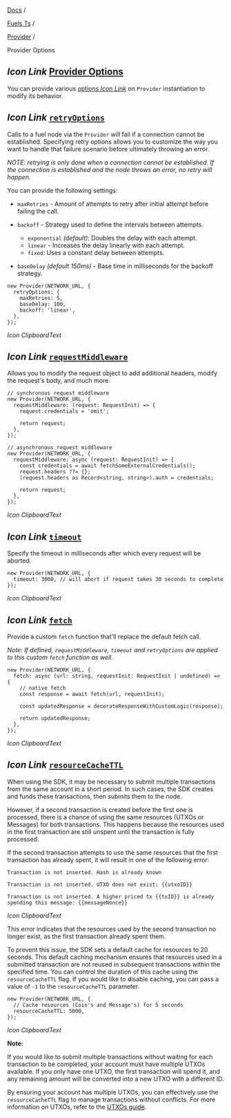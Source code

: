 [Docs](https://docs.fuel.network/) /

[Fuels Ts](https://docs.fuel.network/docs/fuels-ts/) /

[Provider](https://docs.fuel.network/docs/fuels-ts/provider/) /

Provider Options

## _Icon Link_ [Provider Options](https://docs.fuel.network/docs/fuels-ts/provider/provider-options/\#provider-options)

You can provide various [options _Icon Link_](https://fuels-ts-docs-api.vercel.app/types/_fuel_ts_account.ProviderOptions.html) on `Provider` instantiation to modify its behavior.

## _Icon Link_ [`retryOptions`](https://docs.fuel.network/docs/fuels-ts/provider/provider-options/\#retryoptions)

Calls to a fuel node via the `Provider` will fail if a connection cannot be established.
Specifying retry options allows you to customize the way you want to handle that failure scenario before ultimately throwing an error.

_NOTE: retrying is only done when a connection cannot be established. If the connection is established and the node throws an error, no retry will happen._

You can provide the following settings:

- `maxRetries` \- Amount of attempts to retry after initial attempt before failing the call.
- `backoff` \- Strategy used to define the intervals between attempts.

  - `exponential` _(default)_: Doubles the delay with each attempt.
  - `linear` \- Increases the delay linearly with each attempt.
  - `fixed`: Uses a constant delay between attempts.
- `baseDelay` _(default 150ms)_ \- Base time in milliseconds for the backoff strategy.

```fuel_Box fuel_Box-idXKMmm-css
new Provider(NETWORK_URL, {
  retryOptions: {
    maxRetries: 5,
    baseDelay: 100,
    backoff: 'linear',
  },
});
```

_Icon ClipboardText_

## _Icon Link_ [`requestMiddleware`](https://docs.fuel.network/docs/fuels-ts/provider/provider-options/\#requestmiddleware)

Allows you to modify the request object to add additional headers, modify the request's body, and much more.

```fuel_Box fuel_Box-idXKMmm-css
// synchronous request middleware
new Provider(NETWORK_URL, {
  requestMiddleware: (request: RequestInit) => {
    request.credentials = 'omit';

    return request;
  },
});

// asynchronous request middleware
new Provider(NETWORK_URL, {
  requestMiddleware: async (request: RequestInit) => {
    const credentials = await fetchSomeExternalCredentials();
    request.headers ??= {};
    (request.headers as Record<string, string>).auth = credentials;

    return request;
  },
});
```

_Icon ClipboardText_

## _Icon Link_ [`timeout`](https://docs.fuel.network/docs/fuels-ts/provider/provider-options/\#timeout)

Specify the timeout in milliseconds after which every request will be aborted.

```fuel_Box fuel_Box-idXKMmm-css
new Provider(NETWORK_URL, {
  timeout: 3000, // will abort if request takes 30 seconds to complete
});
```

_Icon ClipboardText_

## _Icon Link_ [`fetch`](https://docs.fuel.network/docs/fuels-ts/provider/provider-options/\#fetch)

Provide a custom `fetch` function that'll replace the default fetch call.

_Note: If defined, `requestMiddleware`, `timeout` and `retryOptions` are applied to this custom `fetch` function as well._

```fuel_Box fuel_Box-idXKMmm-css
new Provider(NETWORK_URL, {
  fetch: async (url: string, requestInit: RequestInit | undefined) => {
    // native fetch
    const response = await fetch(url, requestInit);

    const updatedResponse = decorateResponseWithCustomLogic(response);

    return updatedResponse;
  },
});
```

_Icon ClipboardText_

## _Icon Link_ [`resourceCacheTTL`](https://docs.fuel.network/docs/fuels-ts/provider/provider-options/\#resourcecachettl)

When using the SDK, it may be necessary to submit multiple transactions from the same account in a short period. In such cases, the SDK creates and funds these transactions, then submits them to the node.

However, if a second transaction is created before the first one is processed, there is a chance of using the same resources (UTXOs or Messages) for both transactions. This happens because the resources used in the first transaction are still unspent until the transaction is fully processed.

If the second transaction attempts to use the same resources that the first transaction has already spent, it will result in one of the following error:

```fuel_Box fuel_Box-idXKMmm-css
Transaction is not inserted. Hash is already known

Transaction is not inserted. UTXO does not exist: {{utxoID}}

Transaction is not inserted. A higher priced tx {{txID}} is already spending this message: {{messageNonce}}
```

_Icon ClipboardText_

This error indicates that the resources used by the second transaction no longer exist, as the first transaction already spent them.

To prevent this issue, the SDK sets a default cache for resources to 20 seconds. This default caching mechanism ensures that resources used in a submitted transaction are not reused in subsequent transactions within the specified time. You can control the duration of this cache using the `resourceCacheTTL` flag. If you would like to disable caching, you can pass a value of `-1` to the `resourceCacheTTL` parameter.

```fuel_Box fuel_Box-idXKMmm-css
new Provider(NETWORK_URL, {
  // Cache resources (Coin's and Message's) for 5 seconds
  resourceCacheTTL: 5000,
});
```

_Icon ClipboardText_

**Note:**

If you would like to submit multiple transactions without waiting for each transaction to be completed, your account must have multiple UTXOs available. If you only have one UTXO, the first transaction will spend it, and any remaining amount will be converted into a new UTXO with a different ID.

By ensuring your account has multiple UTXOs, you can effectively use the `resourceCacheTTL` flag to manage transactions without conflicts. For more information on UTXOs, refer to the [UTXOs guide](https://docs.fuel.network/docs/fuels-ts/the-utxo-model/).